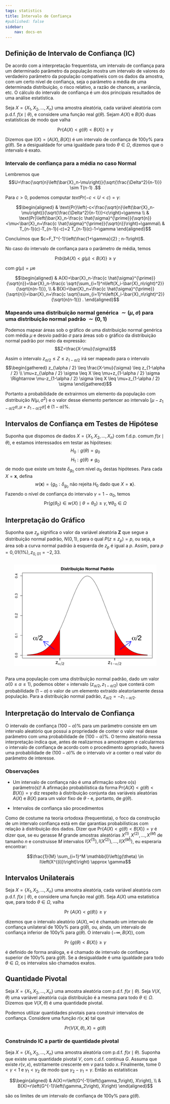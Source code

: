 ```yaml
---
tags: statistics
title: Intervalo de Confiança
#published: false
sidebar:
    nav: docs-en
---
```


## Definição de Intervalo de Confiança (IC)

De acordo com a interpretação frequentista, um intervalo de confiança para um determinado parâmetro da população mostra um intervalo de valores do verdadeiro parâmetro da população compatíveis com os dados da amostra, com um certo nível de confiança, seja o parãmetro a média de uma determinada distribuição, o risco relativo, a razão de chances, a variância, etc. O cálculo do intervalo de confiança é um dos principais resultados de uma análise estatística.

Seja $X=\{X_1, X_2, \ldots, X_n\}$ uma amostra aleatória, cada variável aleatória com p.d.f. $f(x \mid \theta)$, e considere uma função real $g(\theta)$. Sejam $A(X)$ e $B(X)$ duas estatísticas de modo que valha

$$\text{Pr} \{A(X) < g(\theta) < B(X) \} \geq \gamma$$

Dizemos que $I(X)=(A(X), B(X))$ é um intervalo de confiança de $100 \gamma \%$ para $g(\theta)$. Se a desigualdade for uma igualdade para todo $\theta \in \Omega$, dizemos que o intervalo é exato.

### Intervalo de confiança para a média no caso Normal

Lembremos que
$$U=\frac{\sqrt{n}\left(\bar{X}_n-\mu\right)}{\sqrt{\frac{\Delta^2}{n-1}}} \sim T(n-1) .$$

Para $c>0$, podemos computar $text{Pr}(-c < U < c)=\gamma$:

$$\begin{aligned}
& \text{Pr}\left(-c<\frac{\sqrt{n}\left(\bar{X}_n-\mu\right)}{\sqrt{\frac{\Delta^2}{n-1}}}<c\right)=\gamma \\
& \text{Pr}\left(\bar{X}_n-\frac{c \hat{\sigma}^{\prime}}{\sqrt{n}}<\mu<\bar{X}_n+\frac{c \hat{\sigma}^{\prime}}{\sqrt{n}}\right)=\gamma\\
& T_{n-1}(c)-T_{n-1}(-c)=2 T_{n-1}(c)-1=\gamma
\end{aligned}$$

Concluímos que $c=F_T^{-1}\left(\frac{1+\gamma}{2} ; n-1\right)$.

No caso do intervalo de confiança para o parâmetro de média, temos

$$\text{Pr}b\{bA(X) < g(\mu) < B(X)\} \geq \gamma$$

com $g(\mu)=\mu \mathrm{e}$

$$\begin{aligned}
& A(X)=\bar{X}_n-\frac{c \hat{\sigma}^{\prime}}{\sqrt{n}}=\bar{X}_n-\frac{c \sqrt{\sum_{i=1}^n\left(X_i-\bar{X}_n\right)^2}}{\sqrt{n(n-1)}}, \\
& B(X)=\bar{X}_n+\frac{c \hat{\sigma}^{\prime}}{\sqrt{n}}=\bar{X}_n+\frac{c \sqrt{\sum_{i=1}^n\left(X_i-\bar{X}_n\right)^2}}{\sqrt{n(n-1)}} .
\end{aligned}$$

### Mapeando uma distribuição normal genérica $\sim(\mu, \sigma)$ para uma distribuição normal padrão $\sim(0,1)$

Podemos mapear áreas sob o gráfico de uma distribuição normal genérica com média $\mu$ e desvio padrão $\sigma$ para áreas sob o gráfico da distribuição normal padrão por meio da expressão:
$$Z=\frac{X-\mu}{\sigma}$$

Assim o intervalo $z_{\alpha / 2} \leq Z \leq z_{1-\alpha / 2}$ irá ser mapeado para o intervalo
$$\begin{gathered}
z_{\alpha / 2} \leq \frac{X-\mu}{\sigma} \leq z_{1-\alpha / 2} \\
\mu+z_{\alpha / 2} \sigma \leq X \leq \mu+z_{1-\alpha / 2} \sigma \Rightarrow \mu-z_{1-\alpha / 2} \sigma \leq X \leq \mu+z_{1-\alpha / 2} \sigma
\end{gathered}$$

Portanto a probabilidade de extrairmos um elemento da população com distribuição $N\left(\mu, \sigma^2\right)$ e o valor desse elemento pertencer ao intervalo $\left[\mu-z_{1-\alpha / 2} \sigma, \mu+z_{1-\alpha / 2} \sigma\right]$ é $(1-\alpha) \%$.

## Intervalos de Confiança em Testes de Hipótese

Suponha que dispomos de dados $X=\{X_1, X_2, \ldots, X_n\}$ com f.d.p. comum $f(x \mid \theta)$, e estamos interessados em testar as hipóteses:
$$H_0: g(\theta)=g_0$$
$$H_1: g(\theta) \neq g_0$$
de modo que existe um teste $\delta_{g_0}$ com nível $\alpha_0$ destas hipóteses. Para cada $X=\boldsymbol{x}$, defina
$$w(\boldsymbol{x})=\{g_0: \delta_{g_0} \text { não rejeita } H_0 \text { dado que } X=\boldsymbol{x}\} .$$
Fazendo o nível de confiança do intervalo $\gamma=1-\alpha_0$, temos
$$\text{Pr}\left(g\left(\theta_0\right) \in w(X) \mid \theta=\theta_0\right) \geq \gamma, \forall \theta_0 \in \Omega$$

## Interpretação do Gráfico

Suponha que $z_p$ significa o valor da variável aleatória $\mathbf{Z}$ que segue a distribuição normal padrão, $N(0,1)$, para o qual $P\left(z \leq z_p \right)=p$, ou seja, a área sob a curva normal padrão à esquerda de $z_p$ é igual a $p$. Assim, para $p=0,01(1 \%), z_{0,01}=-2,33$. 

<div style="float:middle; margin:2em;">
    <img src="https://raw.githubusercontent.com/iaracastro/iaracastro.github.io/master/images/distribuicao-normal-padrao.png"/>
</div>

Para uma população com uma distribuição normal padrão, dado um valor $\alpha(0 \leq \alpha \leq 1)$, podemos obter ० intervalo $\left(z_{\alpha / 2}, z_{1-\alpha / 2}\right)$ que conterá com probabilidade $(1-\alpha)$ o valor de um elemento extraído aleatoriamente dessa população. Para a distribuição normal padrão, $z_{\alpha / 2}=-z_{1-\alpha / 2}$.

## Interpretação do Intervalo de Confiança

O intervalo de confiança $(100-\alpha) \%$ para um parâmetro consiste em um intervalo aleatório que possui a propriedade de conter o valor real desse parâmetro com uma probabilidade de $(100-\alpha) \%$. O termo aleatório nessa interpretação indica que, antes de realizarmos a amostragem e calcularmos o intervalo de confiança de acordo com o procedimento apropriado, haverá uma probabilidade de $(100-\alpha) \%$ de o intervalo vir a conter o real valor do parâmetro de interesse.

### Observações 

- Um intervalo de confiança não é uma afirmação sobre o(s) parâmetro(s)!
A afirmação probabilística da forma $\text{Pr} \{ A(X) < g(\theta) < B(X) \} = \gamma$ diz respeito à distribuição conjunta das variáveis aleatórias $A(X)$ e $B(X)$ para um valor fixo de $\theta$ - e, portanto, de $g(\theta)$.

- Intervalos de confiança são procedimentos

Como de costume na teoria ortodoxa (frequentista), o foco da construção de um intervalo confiança está em dar garantias probabilísticas com relação à distribuição dos dados. Dizer que $\text{Pr}\{A(X) < g(\theta) < B(X)\}=\gamma$ é dizer que, se eu gerasse $M$ grande amostras aleatórias $X^{(1)}, X^{(2)}, \ldots, X^{(M)}$ de tamanho $n$ e construisse $M$ intervalos $I\left(X^{(1)}\right), I\left(X^{(2)}\right), \ldots, I\left(X^{(M)}\right)$, eu esperaria encontrar:

$$\frac{1}{M} \sum_{i=1}^M \mathbb{I}\left(g(\theta) \in I\left(X^{(i)}\right)\right) \approx \gamma$$

## Intervalos Unilaterais

Seja $X=\{X_1, X_2, \ldots, X_n\}$ uma amostra aleatória, cada variável aleatória com p.d.f. $f(x \mid \theta)$, e considere uma função real $g(\theta)$. Seja $A(X)$ uma estatística que, para todo $\theta \in \Omega$, valha

$$\text{Pr } \{ A(X) < g(\theta) \} \geq \gamma$$

dizemos que o intervalo aleatório $(A(X), \infty)$ é chamado um intervalo de confiança unilateral de $100 \gamma \%$ para $g(\theta)$, ou, ainda, um intervalo de confiança inferior de $100 \gamma \%$ para $g(\theta)$. O intervalo $(-\infty, B(X))$, com

$$\text{Pr }\{g(\theta) < B(X)\} \geq \gamma$$

é definido de forma análoga, e é chamado de intervalo de confiança superior de $100 \gamma \%$ para $g(\theta)$. Se a desigualdade é uma igualdade para todo $\theta \in \Omega$, os intervalos são chamados exatos.

## Quantidade Pivotal 

Seja $X=\{X_1, X_2, \ldots, X_n\}$ uma amostra aleatória com p.d.f. $f(x \mid \theta)$. Seja $V(X, \theta)$ uma variável aleatória cuja distribuição é a mesma para todo $\theta \in \Omega$. Dizemos que $V(X, \theta)$ é uma quantidade pivotal.

Podemos utilizar quantidades pivotais para construir intervalos de confiança. Considere uma função $r(v, \boldsymbol{x})$ tal que

$$Pr(V(X, \theta), X)=g(\theta)$$

### Construindo IC a partir de quantidade pivotal

Seja $X=\{X_1, X_2, \ldots, X_n\}$ uma amostra aleatória com p.d.f. $f(x \mid \theta)$. Suponha que existe uma quantidade pivotal $V$, com c.d.f. contínua $G$. Assuma que existe $r(v, x)$, estritamente crescente em $v$ para todo $x$. Finalmente, tome $0 < \gamma < 1$ e $\gamma_1 < \gamma_2$ de modo que $\gamma_2-\gamma_1=\gamma$. Então as estatísticas

$$\begin{aligned}
& A(X)=r\left(G^{-1}\left(\gamma_1\right), X\right), \\
& B(X)=r\left(G^{-1}\left(\gamma_2\right), X\right)
\end{aligned}$$

são os limites de um intervalo de confiança de $100 \gamma \%$ para $g(\theta)$.
